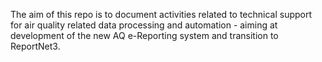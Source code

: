 The aim of this repo is to document activities related to technical support for air quality related data processing and automation - aiming at development of the new AQ e-Reporting system and transition to ReportNet3.
